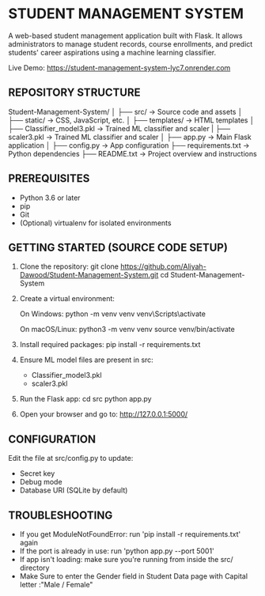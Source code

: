 STUDENT MANAGEMENT SYSTEM
=========================

A web-based student management application built with Flask. It allows administrators to manage student records, course enrollments, and predict students' career aspirations using a machine learning classifier.

Live Demo:
https://student-management-system-lyc7.onrender.com


REPOSITORY STRUCTURE
---------------------
Student-Management-System/
│
├── src/                        → Source code and assets
│   ├── static/                 → CSS, JavaScript, etc.
│   ├── templates/              → HTML templates
│   ├── Classifier_model3.pkl   → Trained ML classifier and scaler
|   ├── scaler3.pkl             → Trained ML classifier and scaler
│   ├── app.py                  → Main Flask application
│   ├── config.py               → App configuration
├── requirements.txt            → Python dependencies
├── README.txt                  → Project overview and instructions


PREREQUISITES
-------------
- Python 3.6 or later
- pip
- Git
- (Optional) virtualenv for isolated environments


GETTING STARTED (SOURCE CODE SETUP)
-----------------------------------

1. Clone the repository:
   git clone https://github.com/Aliyah-Dawood/Student-Management-System.git
   cd Student-Management-System

2. Create a virtual environment:

   On Windows:
   python -m venv venv
   venv\Scripts\activate

   On macOS/Linux:
   python3 -m venv venv
   source venv/bin/activate

3. Install required packages:
   pip install -r requirements.txt

4. Ensure ML model files are present in src:
   - Classifier_model3.pkl
   - scaler3.pkl

5. Run the Flask app:
   cd src
   python app.py

6. Open your browser and go to:
   http://127.0.0.1:5000/

CONFIGURATION
-------------
Edit the file at src/config.py to update:
- Secret key
- Debug mode
- Database URI (SQLite by default)


TROUBLESHOOTING
---------------
- If you get ModuleNotFoundError: run 'pip install -r requirements.txt' again
- If the port is already in use: run 'python app.py --port 5001'
- If app isn't loading: make sure you're running from inside the src/ directory
- Make Sure to enter the Gender field in Student Data page with Capital letter :"Male / Female"


